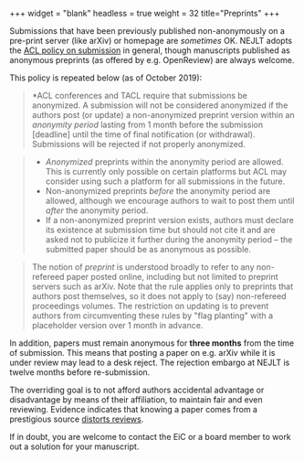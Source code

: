 +++
widget = "blank"
headless = true
weight = 32
title="Preprints"
+++


Submissions that have been previously published non-anonymously on a pre-print server (like arXiv) or homepage are *sometimes* OK. NEJLT adopts the [ACL policy on submission](https://www.aclweb.org/adminwiki/index.php?title=ACL_Policies_for_Submission,_Review_and_Citation) in general, though manuscripts published as anonymous preprints (as offered by e.g. OpenReview) are always welcome.

This policy is repeated below (as of October 2019):

> \*ACL conferences and TACL require that submissions be anonymized. A submission will not be considered anonymized if the authors post (or update) a non-anonymized preprint version within an *anonymity period* lasting from 1 month before the submission [deadline] until the time of final notification (or withdrawal). Submissions will be rejected if not properly anonymized.

> * *Anonymized* preprints within the anonymity period are allowed. This is currently only possible on certain platforms but ACL may consider using such a platform for all submissions in the future.
> * Non-anonymized preprints *before* the anonymity period are allowed, although we encourage authors to wait to post them until *after* the anonymity period.
> * If a non-anonymized preprint version exists, authors must declare its existence at submission time but should not cite it and are asked not to publicize it further during the anonymity period – the submitted paper should be as anonymous as possible.

> The notion of *preprint* is understood broadly to refer to any non-refereed paper posted online, including but not limited to preprint servers such as arXiv. Note that the rule applies only to preprints that authors post themselves, so it does not apply to (say) non-refereed proceedings volumes. The restriction on updating is to prevent authors from circumventing these rules by "flag planting" with a placeholder version over 1 month in advance.

In addition, papers must remain anonymous for **three months** from the time of submission. This means that posting a paper on e.g. arXiv while it is under review may lead to a desk reject. The rejection embargo at NEJLT is twelve months before re-submission.

The overriding goal is to not afford authors accidental advantage or disadvantage by means of their affiliation, to maintain fair and even reviewing. Evidence indicates that knowing a paper comes from a prestigious source [distorts reviews](https://www.pnas.org/content/114/48/12708?collection=).

If in doubt, you are welcome to contact the EiC or a board member to work out a solution for your manuscript.
